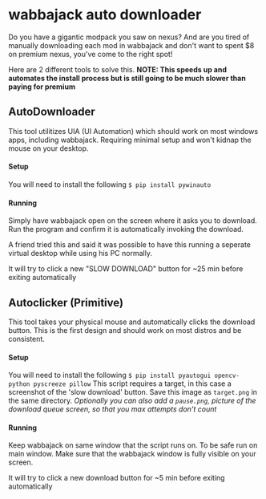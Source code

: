# wabbajack auto downloader
Do you have a gigantic modpack you saw on nexus? And are you tired of manually downloading each mod in wabbajack and don't want to spent $8 on premium nexus, you've come to the right spot!

Here are 2 different tools to solve this.
**NOTE: This speeds up and automates the install process but is still going to be much slower than paying for premium**

## AutoDownloader
This tool utilitizes UIA (UI Automation) which should work on most windows apps, including wabbajack. Requiring minimal setup and won't kidnap the mouse on your desktop.
#### Setup
You will need to install the following `$ pip install pywinauto`
#### Running
Simply have wabbajack open on the screen where it asks you to download. Run the program and confirm it is automatically invoking the download.

A friend tried this and said it was possible to have this running a seperate virtual desktop while using his PC normally.

It will try to click a new "SLOW DOWNLOAD" button for ~25 min before exiting automatically
## Autoclicker (Primitive)
This tool takes your physical mouse and automatically clicks the download button. This is the first design and should work on most distros and be consistent.
#### Setup
You will need to install the following `$ pip install pyautogui opencv-python pyscreeze pillow`
This script requires a target, in this case a screenshot of the 'slow download' button. Save this image as `target.png` in the same directory.
*Optionally you can also add a `pause.png`, picture of the download queue screen, so that you max attempts don't count*
#### Running
Keep wabbajack on same window that the script runs on. To be safe run on main window. Make sure that the wabbajack window is fully visible on your screen.

It will try to click a new download button for ~5 min before exiting automatically